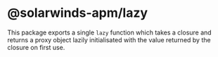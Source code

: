 # @solarwinds-apm/lazy

This package exports a single `lazy` function which takes a closure and returns a proxy object lazily initialisated with the value returned by the closure on first use.
